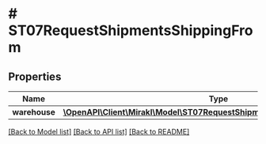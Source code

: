 # # ST07RequestShipmentsShippingFrom

## Properties

Name | Type | Description | Notes
------------ | ------------- | ------------- | -------------
**warehouse** | [**\OpenAPI\Client\Mirakl\Model\ST07RequestShipmentsShippingFromWarehouse**](ST07RequestShipmentsShippingFromWarehouse.md) |  | [optional]

[[Back to Model list]](../../README.md#models) [[Back to API list]](../../README.md#endpoints) [[Back to README]](../../README.md)

